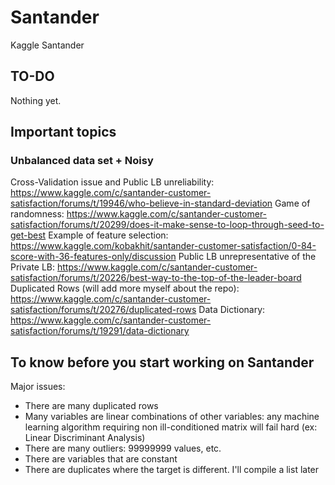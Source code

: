 # Santander
Kaggle Santander

## TO-DO

Nothing yet.

## Important topics

### Unbalanced data set + Noisy
Cross-Validation issue and Public LB unreliability: https://www.kaggle.com/c/santander-customer-satisfaction/forums/t/19946/who-believe-in-standard-deviation
Game of randomness: https://www.kaggle.com/c/santander-customer-satisfaction/forums/t/20299/does-it-make-sense-to-loop-through-seed-to-get-best
Example of feature selection: https://www.kaggle.com/kobakhit/santander-customer-satisfaction/0-84-score-with-36-features-only/discussion
Public LB unrepresentative of the Private LB: https://www.kaggle.com/c/santander-customer-satisfaction/forums/t/20226/best-way-to-the-top-of-the-leader-board
Duplicated Rows (will add more myself about the repo): https://www.kaggle.com/c/santander-customer-satisfaction/forums/t/20276/duplicated-rows
Data Dictionary: https://www.kaggle.com/c/santander-customer-satisfaction/forums/t/19291/data-dictionary

## To know before you start working on Santander

Major issues:

* There are many duplicated rows
* Many variables are linear combinations of other variables: any machine learning algorithm requiring non ill-conditioned matrix will fail hard (ex: Linear Discriminant Analysis)
* There are many outliers: 99999999 values, etc.
* There are variables that are constant
* There are duplicates where the target is different. I'll compile a list later
